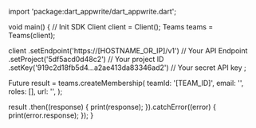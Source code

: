 import 'package:dart_appwrite/dart_appwrite.dart';

void main() { // Init SDK
  Client client = Client();
  Teams teams = Teams(client);

  client
    .setEndpoint('https://[HOSTNAME_OR_IP]/v1') // Your API Endpoint
    .setProject('5df5acd0d48c2') // Your project ID
    .setKey('919c2d18fb5d4...a2ae413da83346ad2') // Your secret API key
  ;

  Future result = teams.createMembership(
    teamId: '[TEAM_ID]',
    email: '',
    roles: [],
    url: '',
  );

  result
    .then((response) {
      print(response);
    }).catchError((error) {
      print(error.response);
  });
}